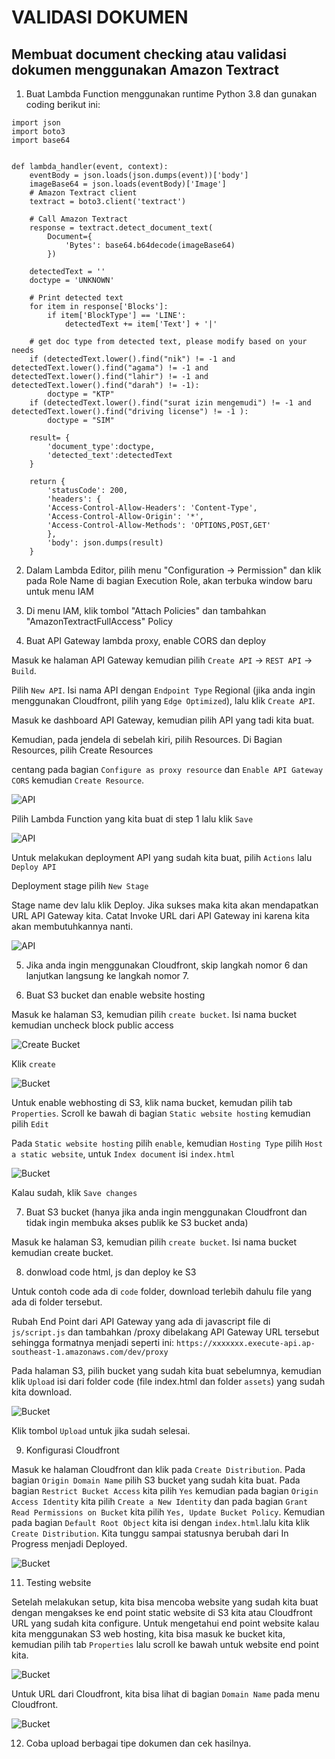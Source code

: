 # VALIDASI DOKUMEN
## Membuat document checking atau validasi dokumen menggunakan Amazon Textract

1. Buat Lambda Function menggunakan runtime Python 3.8 dan gunakan coding berikut ini:

```
import json
import boto3
import base64


def lambda_handler(event, context):
    eventBody = json.loads(json.dumps(event))['body']
    imageBase64 = json.loads(eventBody)['Image']
    # Amazon Textract client
    textract = boto3.client('textract')
    
    # Call Amazon Textract
    response = textract.detect_document_text(
        Document={
            'Bytes': base64.b64decode(imageBase64)
        })

    detectedText = ''
    doctype = 'UNKNOWN'

    # Print detected text
    for item in response['Blocks']:
        if item['BlockType'] == 'LINE':
            detectedText += item['Text'] + '|'   
    
    # get doc type from detected text, please modify based on your needs
    if (detectedText.lower().find("nik") != -1 and detectedText.lower().find("agama") != -1 and detectedText.lower().find("lahir") != -1 and detectedText.lower().find("darah") != -1):
        doctype = "KTP"
    if (detectedText.lower().find("surat izin mengemudi") != -1 and detectedText.lower().find("driving license") != -1 ):
        doctype = "SIM"
            
    result= {
        'document_type':doctype,
        'detected_text':detectedText
    }

    return {
        'statusCode': 200,
        'headers': {
        'Access-Control-Allow-Headers': 'Content-Type',
        'Access-Control-Allow-Origin': '*',
        'Access-Control-Allow-Methods': 'OPTIONS,POST,GET'
        },
        'body': json.dumps(result)
    }
```

2. Dalam Lambda Editor, pilih menu "Configuration -> Permission" dan klik pada Role Name di bagian Execution Role, akan terbuka window baru untuk menu IAM

3. Di menu IAM, klik tombol "Attach Policies" dan tambahkan "AmazonTextractFullAccess" Policy

4. Buat API Gateway lambda proxy, enable CORS dan deploy

Masuk ke halaman API Gateway kemudian pilih `Create API` -> `REST API` -> `Build`. 

Pilih `New API`. Isi nama API dengan `Endpoint Type` Regional (jika anda ingin menggunakan Cloudfront, pilih yang `Edge Optimized`), lalu klik `Create API`. 

Masuk ke dashboard API Gateway, kemudian pilih API yang tadi kita buat. 

Kemudian, pada jendela di sebelah kiri, pilih Resources. Di Bagian Resources, pilih Create Resources

centang pada bagian `Configure as proxy resource` dan `Enable API Gateway CORS` kemudian `Create Resource`. 

![API](img/apiname.png "API")

Pilih Lambda Function yang kita buat di step 1 lalu klik `Save`

![API](img/lambda.png "API")

Untuk melakukan deployment API yang sudah kita buat, pilih `Actions` lalu `Deploy API`

Deployment stage pilih `New Stage`

Stage name dev lalu klik Deploy. Jika sukses maka kita akan mendapatkan URL API Gateway kita. Catat Invoke URL dari API Gateway ini karena kita akan membutuhkannya nanti.

![API](img/deploy.png "API")

5. Jika anda ingin menggunakan Cloudfront, skip langkah nomor 6 dan lanjutkan langsung ke langkah nomor 7.

6. Buat S3 bucket dan enable website hosting

Masuk ke halaman S3, kemudian pilih `create bucket`. Isi nama bucket kemudian uncheck block public access 

![Create Bucket](img/createbucket.png "Create Bucket")

Klik `create` 

![Bucket](img/bucket.png "Bucket")

Untuk enable webhosting di S3, klik nama bucket, kemudan pilih tab `Properties`. Scroll ke bawah di bagian `Static website hosting` kemudian pilih `Edit`

Pada `Static website hosting` pilih `enable`, kemudian `Hosting Type` pilih `Host a static website`, untuk `Index document` isi `index.html`

![Bucket](img/hosting.png "Bucket")

Kalau sudah, klik `Save changes`

7. Buat S3 bucket (hanya jika anda ingin menggunakan Cloudfront dan tidak ingin membuka akses publik ke S3 bucket anda)

Masuk ke halaman S3, kemudian pilih `create bucket`. Isi nama bucket kemudian create bucket.

8. donwload code html, js dan deploy ke S3

Untuk contoh code ada di `code` folder, download terlebih dahulu file yang ada di folder tersebut.

Rubah End Point dari API Gateway yang ada di javascript file di `js/script.js` dan tambahkan /proxy dibelakang API Gateway URL tersebut sehingga formatnya menjadi seperti ini: `https://xxxxxxx.execute-api.ap-southeast-1.amazonaws.com/dev/proxy`

Pada halaman S3, pilih bucket yang sudah kita buat sebelumnya, kemudian klik `Upload` isi dari folder code (file index.html dan folder `assets`) yang sudah kita download.

![Bucket](img/upload.png "Bucket")

Klik tombol `Upload` untuk jika sudah selesai.

9. Konfigurasi Cloudfront

Masuk ke halaman Cloudfront dan klik pada `Create Distribution`. Pada bagian `Origin Domain Name` pilih S3 bucket yang sudah kita buat.
Pada bagian `Restrict Bucket Access` kita pilih `Yes` kemudian pada bagian `Origin Access Identity` kita pilih `Create a New Identity` dan pada bagian `Grant Read Permissions on Bucket` kita pilih `Yes, Update Bucket Policy`. Kemudian pada bagian `Default Root Object` kita isi dengan `index.html`.lalu kita klik `Create Distribution`. Kita tunggu sampai statusnya berubah dari In Progress menjadi Deployed.

![Bucket](img/cf.png "Bucket")

11. Testing website

Setelah melakukan setup, kita bisa mencoba website yang sudah kita buat dengan mengakses ke end point static website di S3 kita atau Cloudfront URL yang sudah kita configure. Untuk mengetahui end point website kalau kita menggunakan S3 web hosting, kita bisa masuk ke bucket kita, kemudian pilih tab `Properties` lalu scroll ke bawah untuk website end point kita.

![Bucket](img/endpoint.png "Bucket")

Untuk URL dari Cloudfront, kita bisa lihat di bagian `Domain Name` pada menu Cloudfront.

![Bucket](img/cloudfront.png "Bucket")

12. Coba upload berbagai tipe dokumen dan cek hasilnya.
